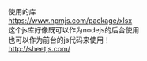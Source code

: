 使用的库<br/>
https://www.npmjs.com/package/xlsx<br/>
这个js库好像既可以作为nodejs的后台使用<br/>
也可以作为前台的js代码来使用！<br/>
http://sheetjs.com/
